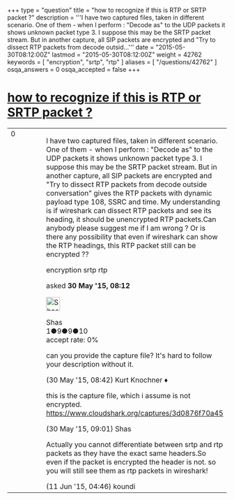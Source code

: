 +++
type = "question"
title = "how to recognize if this is RTP or SRTP packet ?"
description = '''I have two captured files, taken in different scenario. One of them - when I perform : &quot;Decode as&quot; to the UDP packets it shows unknown packet type 3. I suppose this may be the SRTP packet stream. But in another capture, all SIP packets are encrypted and &quot;Try to dissect RTP packets from decode outsid...'''
date = "2015-05-30T08:12:00Z"
lastmod = "2015-05-30T08:12:00Z"
weight = 42762
keywords = [ "encryption", "srtp", "rtp" ]
aliases = [ "/questions/42762" ]
osqa_answers = 0
osqa_accepted = false
+++

<div class="headNormal">

# [how to recognize if this is RTP or SRTP packet ?](/questions/42762/how-to-recognize-if-this-is-rtp-or-srtp-packet)

</div>

<div id="main-body">

<div id="askform">

<table id="question-table" style="width:100%;"><colgroup><col style="width: 50%" /><col style="width: 50%" /></colgroup><tbody><tr class="odd"><td style="width: 30px; vertical-align: top"><div class="vote-buttons"><div id="post-42762-score" class="post-score" title="current number of votes">0</div><div id="favorite-count" class="favorite-count"></div></div></td><td><div id="item-right"><div class="question-body"><p>I have two captured files, taken in different scenario. One of them - when I perform : "Decode as" to the UDP packets it shows unknown packet type 3. I suppose this may be the SRTP packet stream. But in another capture, all SIP packets are encrypted and "Try to dissect RTP packets from decode outside conversation" gives the RTP packets with dynamic payload type 108, SSRC and time. My understanding is if wireshark can dissect RTP packets and see its heading, it should be unencrypted RTP packets.Can anybody please suggest me if I am wrong ? Or is there any possibility that even if wireshark can show the RTP headings, this RTP packet still can be encrypted ??</p></div><div id="question-tags" class="tags-container tags">encryption srtp rtp</div><div id="question-controls" class="post-controls"></div><div class="post-update-info-container"><div class="post-update-info post-update-info-user"><p>asked <strong>30 May '15, 08:12</strong></p><img src="https://secure.gravatar.com/avatar/4ec917e3556fb6d9c03cc0e39ec7732a?s=32&amp;d=identicon&amp;r=g" class="gravatar" width="32" height="32" alt="Shas&#39;s gravatar image" /><p>Shas<br />
<span class="score" title="1 reputation points">1</span><span title="9 badges"><span class="badge1">●</span><span class="badgecount">9</span></span><span title="9 badges"><span class="silver">●</span><span class="badgecount">9</span></span><span title="10 badges"><span class="bronze">●</span><span class="badgecount">10</span></span><br />
<span class="accept_rate" title="Rate of the user&#39;s accepted answers">accept rate:</span> <span title="Shas has no accepted answers">0%</span></p></div></div><div id="comments-container-42762" class="comments-container"><span id="42763"></span><div id="comment-42763" class="comment"><div id="post-42763-score" class="comment-score"></div><div class="comment-text"><p>can you provide the capture file? It's hard to follow your description without it.</p></div><div id="comment-42763-info" class="comment-info"><span class="comment-age">(30 May '15, 08:42)</span> Kurt Knochner ♦</div></div><span id="42764"></span><div id="comment-42764" class="comment"><div id="post-42764-score" class="comment-score"></div><div class="comment-text"><p>this is the capture file, which i assume is not encrypted. <a href="https://www.cloudshark.org/captures/3d0876f70a45">https://www.cloudshark.org/captures/3d0876f70a45</a></p></div><div id="comment-42764-info" class="comment-info"><span class="comment-age">(30 May '15, 09:01)</span> Shas</div></div><span id="43072"></span><div id="comment-43072" class="comment"><div id="post-43072-score" class="comment-score"></div><div class="comment-text"><p>Actually you cannot differentiate between srtp and rtp packets as they have the exact same headers.So even if the packet is encrypted the header is not. so you will still see them as rtp packets in wireshark!</p></div><div id="comment-43072-info" class="comment-info"><span class="comment-age">(11 Jun '15, 04:46)</span> koundi</div></div></div><div id="comment-tools-42762" class="comment-tools"></div><div class="clear"></div><div id="comment-42762-form-container" class="comment-form-container"></div><div class="clear"></div></div></td></tr></tbody></table>

</div>

</div>

